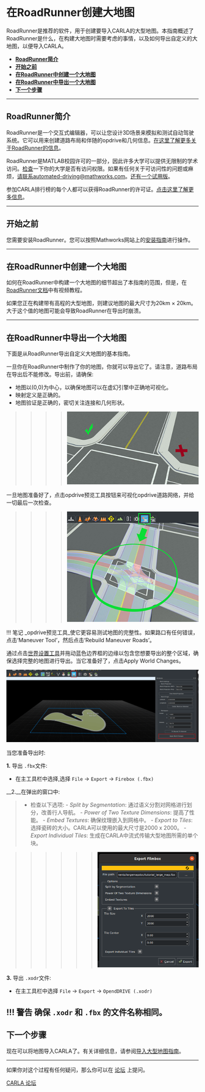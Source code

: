 #               在RoadRunner创建大地图

RoadRunner是推荐的软件，用于创建要导入CARLA的大型地图。本指南概述了RoadRunner是什么，在构建大地图时需要考虑的事情，以及如何导出自定义的大地图，以便导入CARLA。 

- **[RoadRunner简介](#introduction-to-roadrunner)**
- [**开始之前**](#before-you-start)
- **[在RoadRunner中创建一个大地图](#build-a-large-map-in-roadrunner)**
- **[在RoadRunner中导出一个大地图](#export-a-large-map-in-roadrunner)**
- **[下一个步骤](#next-steps)**
---
## RoadRunner简介

RoadRunner是一个交互式编辑器，可以让您设计3D场景来模拟和测试自动驾驶系统。它可以用来创建道路布局和伴随的opdrive和几何信息。[在这里了解更多关于RoadRunner的信息](rr_home)。

RoadRunner是MATLAB校园许可的一部分，因此许多大学可以提供无限制的学术访问。[检查](rr_eligibility)一下你的大学是否有访问权限。如果有任何关于可访问性的问题或麻烦，请联系automated-driving@mathworks.com。[还有一个试用版]([rr_trial_version)。

参加CARLA排行榜的每个人都可以获得RoadRunner的许可证。[点击这里了解更多信息](rr_leaderboard)。

[rr_home]: https://www.mathworks.com/products/roadrunner.html
[rr_trial_version]: https://www.mathworks.com/products/roadrunner.html
[rr_eligibility]: https://www.mathworks.com/academia/tah-support-program/eligibility.html
[rr_leaderboard]: https://www.mathworks.com/academia/student-competitions/carla-autonomous-driving-challenge.html

---
## 开始之前 

您需要安装RoadRunner。您可以按照Mathworks网站上的[安装指南](rr_docs)进行操作。

[rr_docs]: https://www.mathworks.com/help/roadrunner/ug/install-and-activate-roadrunner.html

---

## 在RoadRunner中创建一个大地图

如何在RoadRunner中构建一个大地图的细节超出了本指南的范围，但是，在[RoadRunner文档](rr_tutorials)中有视频教程。

如果您正在构建带有高程的大型地图，则建议地图的最大尺寸为20km × 20km。大于这个值的地图可能会导致RoadRunner在导出时崩溃。

[rr_tutorials]: https://www.mathworks.com/support/search.html?fq=asset_type_name:video%20category:roadrunner/index&amp;page=1&amp;s_tid=CRUX_topnav

---

## 在RoadRunner中导出一个大地图

下面是从RoadRunner导出自定义大地图的基本指南。

[exportlink]: https://www.mathworks.com/help/roadrunner/ug/Exporting-to-CARLA.html

一旦你在RoadRunner中制作了你的地图，你就可以导出它了。请注意，道路布局在导出后不能修改。导出前，请确保:

- 地图以(0,0)为中心，以确保地图可以在虚幻引擎中正确地可视化。
- 映射定义是正确的。
- 地图验证是正确的，密切关注连接和几何形状。


>>>>![CheckGeometry](./img/check_geometry.jpg)

一旦地图准备好了，点击opdrive预览工具按钮来可视化opdrive道路网络，并给一切最后一次检查。

>>>>![checkopen](./img/check_open.jpg)

!!! 笔记
    _opdrive预览工具_使它更容易测试地图的完整性。如果路口有任何错误，点击‘Maneuver Tool’，然后点击‘Rebuild Maneuver Roads’。

通过点击[世界设置工具](https://www.mathworks.com/help/roadrunner/ref/worldsettingstool.html)并拖动蓝色边界框的边缘以包含您想要导出的整个区域，确保选择完整的地图进行导出。当它准备好了，点击Apply World Changes。

![world_bounds_settings](img/rr_world_settings.png)

当您准备导出时:

__1.__ 导出 `.fbx`文件:

  - 在主工具栏中选择,选择 `File` -> `Export` -> `Firebox (.fbx)`

__2.__在弹出的窗口中:

>- 检查以下选项:
    - _Split by Segmentation_: 通过语义分割对网格进行划分，改善行人导航。
    - _Power of Two Texture Dimensions_: 提高了性能。
    - _Embed Textures_: 确保纹理嵌入到网格中。
    - _Export to Tiles_: 选择瓷砖的大小。CARLA可以使用的最大尺寸是2000 x 2000。
    - _Export Individual Tiles_: 生成在CARLA中流式传输大型地图所需的单个块。

>>>>>>![export_large_map_fbx](./img/large_map_export_fbx.png)

__3.__ 导出 `.xodr`文件:

  - 在主工具栏中选择 `File` -> `Export` -> `OpendDRIVE (.xodr)`

!!! 警告
    确保 `.xodr` 和 `.fbx` 的文件名称相同。
---

## 下一个步骤

现在可以将地图导入CARLA了。有关详细信息，请参阅[导入大型地图指南](arge_map_import.md)。

---

如果你对这个过程有任何疑问，那么你可以在 [论坛](https://github.com/carla-simulator/carla/discussions) 上提问。

<div class="build-buttons">
<p>
<a href="https://github.com/carla-simulator/carla/discussions" target="_blank" class="btn btn-neutral" title="Go to the CARLA forum">
CARLA 论坛</a>
</p>
</div>